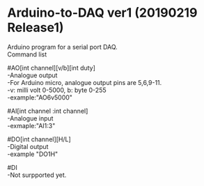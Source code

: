 # Arduino-to-DAQ ver1 (20190219 Release1)

Arduino program for a serial port DAQ.  
Command list  

#AO[int channel][v/b][int duty]  
-Analogue output  
-For Arduino micro, analogue output pins are 5,6,9-11.  
-v: milli volt 0-5000, b: byte 0-255  
-example:"AO6v5000"  

#AI[int channel :int channel]  
-Analogue input  
-exmaple:"AI1:3"  

#DO[int channel][H/L]  
-Digital output  
-example "DO1H"  

#DI  
-Not surpported yet.  

